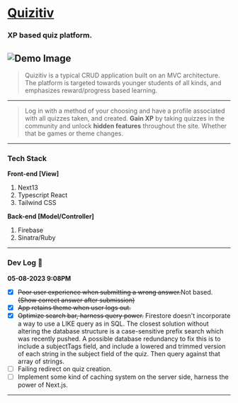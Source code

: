 # [Quizitiv](https://quizitiv.netlify.app)
### XP based quiz platform.
![Demo Image](https://i.ibb.co/RTSLr40/Screen-Shot-2023-05-08-at-9-13-08-PM.png)
---
> Quizitiv is a typical CRUD application built on an MVC architecture. 
> The platform is targeted towards younger students of all kinds, and emphasizes reward/progress based learning.
--- 
> Log in with a method of your choosing and have a profile associated with all quizzes taken, and created. 
> **Gain XP** by taking quizzes in the community and unlock **hidden features** throughout the site. Whether that be games or theme changes. 
---
### Tech Stack
**Front-end [View]**
 1. Next13
 2. Typescript React
 3. Tailwind CSS
 
**Back-end [Model/Controller]**
 1. Firebase
 2. Sinatra/Ruby
--- 
### Dev Log 🚧
**05-08-2023 9:08PM**
  - [x] ~~Poor user experience when submitting a wrong answer.~~Not based.~~(Show correct answer after submission)~~
  - [x] ~~App retains theme when user logs out.~~
  - [x] ~~Optimize search bar, harness query power.~~ Firestore doesn't incorporate a way to use a LIKE query as in SQL. The closest solution without altering the database structure is a case-sensitive prefix search which was recently pushed. A possible database redundancy to fix this is to include a subjectTags field, and include a lowered and trimmed version of each string in the subject field of the quiz. Then query against that array of strings.
  - [ ] Failing redirect on quiz creation.
  - [ ] Implement some kind of caching system on the server side, harness the power of Next.js.
---
